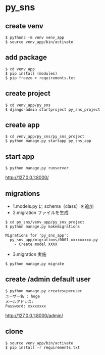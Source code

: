 # py_sns

## create venv

```
$ python3 -m venv venv_app
$ source venv_app/bin/activate
```

## add package

```
$ cd venv_app
$ pip install (modules)
$ pip freeze > requirements.txt
```

## create project

```
$ cd venv_app/py_sns
$ django-admin startproject py_sns_project
```

## create app

```
$ cd venv_app/py_sns/py_sns_project
$ python manage.py startapp py_sns_app
```

## start app

```
$ python manage.py runserver
```

http://127.0.0.1:8000/

## migrations

- 1.models.py に schema（class）を追加
- 2.migration ファイルを生成

```
$ cd py_sns/venv_app/py_sns_project
$ python manage.py makemigrations

Migrations for 'py_sns_app':
  py_sns_app/migrations/0001_xxxxxxxxx.py
    - Create model XXXX
```

- 3.migration 実施

```
$ python manage.py migrate
```

## create /admin default user

```
$ python manage.py createsuperuser
ユーザー名 : hoge
メールアドレス:
Password: xxxxxxxx
```

http://127.0.0.1:8000/admin/

## clone

```
$ source venv_app/bin/activate
$ pip install -r requirements.txt
```

